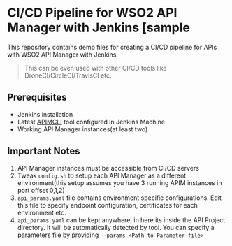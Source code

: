 # CI/CD Pipeline for WSO2 API Manager with Jenkins [sample

This repository contains demo files for creating a CI/CD pipeline for APIs with WSO2 API Manager with Jenkins.

> This can be even used with other CI/CD tools like DroneCI/CircleCI/TravisCI etc.

## Prerequisites

- Jenkins installation
- Latest [APIMCLI](https://github.com/wso2/product-apim-tooling/releases) tool configured in Jenkins Machine
- Working API Manager instances(at least two)

## Important Notes

1. API Manager instances must be accessible from CI/CD servers
2. Tweak `config.sh` to setup each API Manager as a different environment(this setup assumes you have 3 running APIM instances in port offset 0,1,2)
3. `api_params.yaml` file contains environment specific configurations. Edit this file to specify endpoint configuration, certificates for each environment etc.
4. `api_params.yaml` can be kept anywhere, in here its inside the API Project directory. It will be automatically detected by tool. You can specify a parameters file by providing `--params <Path to Parameter file>`
